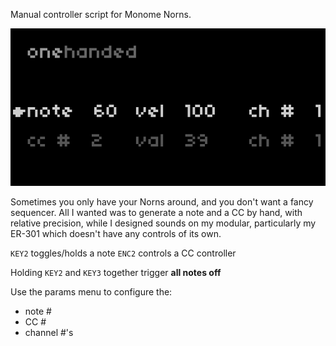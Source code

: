 Manual controller script for Monome Norns.

![Example Onehanded UI](onehanded.png)

Sometimes you only have your Norns around, and you don't want a fancy sequencer. All I wanted was to generate a note and a CC by hand, with relative precision, while I designed sounds on my modular, particularly my ER-301 which doesn't have any controls of its own.

`KEY2` toggles/holds a note
`ENC2` controls a CC controller

Holding `KEY2` and `KEY3` together trigger **all notes off**

Use the params menu to configure the:
* note #
* CC #
* channel #'s
